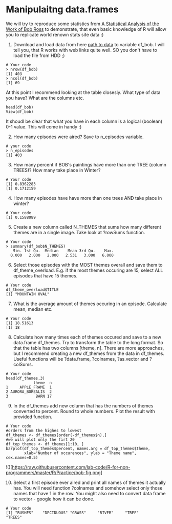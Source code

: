 # Manipulaitng data.frames

We will try to reproduce some statistics from [A Statistical Analysis of the Work of Bob Ross](https://fivethirtyeight.com/features/a-statistical-analysis-of-the-work-of-bob-ross/) to demonstrate, that even basic knowledge of R will allow you to replicate world renown stats site data :)

1. Download and load data from here [path to data](https://raw.githubusercontent.com/fivethirtyeight/data/master/bob-ross/elements-by-episode.csv) to variable df_bob. I will tell you, that R works with web links quite well. SO you don't have to load the file from HDD ;)
```{r}
# Your code
> nrow(df_bob)
[1] 403
> ncol(df_bob)
[1] 69
```

At this point I recommend looking at the table closesly. What type of data you have? What are the columns etc.

```{r}
head(df_bob)
View(df_bob)
```

It shoudl be clear that what you have in each column is a logical (boolean) 0-1 value. This will come in handy :)

2. How many episodes were aired? Save to n_episodes variable.
```{r}
# your code
> n_episodes
[1] 403

```

3. How many percent if BOB's paintings have more than one TREE (column TREES)?  How many take place in Winter? 
```{r}
# Your code
[1] 0.8362283
[1] 0.1712159
```

4. How many episodes have have more than one trees AND take place in winter?
```{r}
# Your code
[1] 0.1588089
```

5. Create a new column called N_THEMES that sums how many different themes are in a single image. Take look at ?rowSums function.
```{r}
# Your code
> summary(df_bob$N_THEMES)
   Min. 1st Qu.  Median    Mean 3rd Qu.    Max. 
  0.000   2.000   2.000   2.531   3.000   6.000 
```

6. Select those episodes with the MOST themes overall and save them to df_theme_overload. E.g. if the most themes occuring are 15, select ALL episodes that have 15 themes.
```{r}
# Your code
df_theme_overload$TITLE
[1] "MOUNTAIN OVAL"

```


7. What is the average amount of themes occuring in an episode. Calculate mean, median etc.
```{r}
# Your code
[1] 18.51613
[1] 18
```

8. Calculate how many times each of themes occured and save to a new data.frame df_themes. Try to transform the table to the long format. So that the table has two columns [theme, n]. There are more approaches, but I recommend creating a new df_themes from the data in df_themes. Useful functions will be ?data.frame, ?colnames, ?as.vector and ?colSums.

```{r}
# Your code
head(df_themes,3)
            theme  n
1     APPLE_FRAME  1
2 AURORA_BOREALIS  2
3            BARN 17
```

9. In the df_themes add new column that has the numbers of themes converted to percent. Round to whole numbers. Plot the result with provided function.
```{r}
# Your code
#orders from the highes to lowest
df_themes <- df_themes[order(-df_themes$n),]
#we will plot only the firt 20
df_top_themes <- df_themes[1:10, ]
barplot(df_top_themes$percent, names.arg = df_top_themes$theme, 
        xlab="Number of occurences", ylab = "Theme name", cex.names=0.5)
```
!()[https://raw.githubusercontent.com/lab-code/R-for-non-programmers/master/R/Practice/bob-fig.png]

10. Select a first episode ever aired and print all names of themes it actually has. You will need function ?colnames and somehow select only those names that have 1 in the row. You might also need to convert data frame to vector - google how it can be done.
```{r}
# Your code
[1] "BUSHES"    "DECIDUOUS" "GRASS"     "RIVER"     "TREE"      "TREES"
```